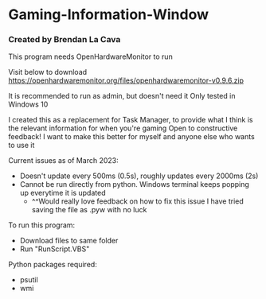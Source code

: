 # Gaming-Information-Window
### Created by Brendan La Cava

This program needs OpenHardwareMonitor to run

Visit below to download
https://openhardwaremonitor.org/files/openhardwaremonitor-v0.9.6.zip

It is recommended to run as admin, but doesn't need it
Only tested in Windows 10

I created this as a replacement for Task Manager, to provide what I think is the relevant information for when you're gaming
Open to constructive feedback! I want to make this better for myself and anyone else who wants to use it

Current issues as of March 2023:
- Doesn't update every 500ms (0.5s), roughly updates every 2000ms (2s)
- Cannot be run directly from python. Windows terminal keeps popping up everytime it is updated
  - ^^Would really love feedback on how to fix this issue
I have tried saving the file as .pyw with no luck

To run this program:
- Download files to same folder
- Run "RunScript.VBS"

Python packages required:
- psutil
- wmi
